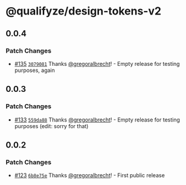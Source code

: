 # @qualifyze/design-tokens-v2

## 0.0.4

### Patch Changes

- [#135](https://github.com/Qualifyze/design-system/pull/135) [`3079081`](https://github.com/Qualifyze/design-system/commit/30790814a1a20f30151f57ada255482f26356194) Thanks [@gregoralbrecht](https://github.com/gregoralbrecht)! - Empty release for testing purposes, again

## 0.0.3

### Patch Changes

- [#133](https://github.com/Qualifyze/design-system/pull/133) [`559da88`](https://github.com/Qualifyze/design-system/commit/559da880c44dfae43b6df22e7f483d3ce2b1f06f) Thanks [@gregoralbrecht](https://github.com/gregoralbrecht)! - Empty release for testing purposes (edit: sorry for that)

## 0.0.2

### Patch Changes

- [#123](https://github.com/Qualifyze/design-system/pull/123) [`6b8e75e`](https://github.com/Qualifyze/design-system/commit/6b8e75ef2f70501cf99c8a481ed1b122878c6a6d) Thanks [@gregoralbrecht](https://github.com/gregoralbrecht)! - First public release
